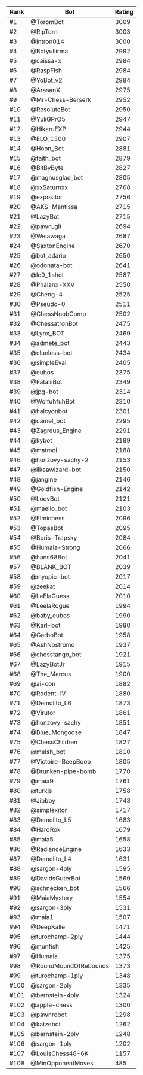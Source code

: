 Rank|Bot|Rating
---|---|---
#1|@ToromBot|3009
#2|@RipTorn|3003
#3|@Intron014|3000
#4|@Botyuliirma|2992
#5|@caissa-x|2984
#6|@RaspFish|2984
#7|@YoBot_v2|2984
#8|@ArasanX|2975
#9|@Mr-Chess-Berserk|2952
#10|@ResoluteBot|2950
#11|@YuliGPrO5|2947
#12|@HikaruEXP|2944
#13|@ELO_1500|2907
#14|@Hoon_Bot|2881
#15|@faith_bot|2879
#16|@BitByByte|2827
#17|@magnusglad_bot|2805
#18|@xxSaturnxx|2768
#19|@expositor|2756
#20|@AKS-Mantissa|2715
#21|@LazyBot|2715
#22|@pawn_git|2694
#23|@Weiawaga|2687
#24|@SaxtonEngine|2670
#25|@bot_adario|2650
#26|@odonata-bot|2641
#27|@lc0_1shot|2587
#28|@Phalanx-XXV|2550
#29|@Cheng-4|2525
#30|@Pseudo-0|2511
#31|@ChessNoobComp|2502
#32|@ChessatronBot|2475
#33|@Lynx_BOT|2469
#34|@admete_bot|2443
#35|@clueless-bot|2434
#36|@simpleEval|2405
#37|@eubos|2375
#38|@FataliiBot|2349
#39|@jpg-bot|2314
#40|@WolfuhfuhBot|2310
#41|@halcyonbot|2301
#42|@camel_bot|2295
#43|@Zagreus_Engine|2291
#44|@kybot|2189
#45|@matmoi|2188
#46|@honzovy-sachy-2|2153
#47|@likeawizard-bot|2150
#48|@jangine|2146
#49|@Goldfish-Engine|2142
#50|@LoevBot|2121
#51|@maello_bot|2103
#52|@Elmichess|2096
#53|@TopasBot|2095
#54|@Boris-Trapsky|2084
#55|@Humaia-Strong|2066
#56|@hans68Bot|2041
#57|@BLANK_BOT|2039
#58|@myopic-bot|2017
#59|@zeekat|2014
#60|@LeElaGuess|2010
#61|@LeelaRogue|1994
#62|@baby_eubos|1990
#63|@Karl-bot|1980
#64|@GarboBot|1958
#65|@AshNostromo|1937
#66|@chesstango_bot|1921
#67|@LazyBotJr|1915
#68|@The_Marcus|1900
#69|@ai-con|1882
#70|@Rodent-IV|1880
#71|@Demolito_L6|1873
#72|@Virutor|1861
#73|@honzovy-sachy|1851
#74|@Blue_Mongoose|1847
#75|@ChessChildren|1827
#76|@melsh_bot|1810
#77|@Victoire-BeepBoop|1805
#78|@Drunken-pipe-bomb|1770
#79|@maia9|1761
#80|@turkjs|1758
#81|@Jibbby|1743
#82|@simplexitor|1717
#83|@Demolito_L5|1683
#84|@HardRok|1679
#85|@maia5|1658
#86|@RadianceEngine|1633
#87|@Demolito_L4|1631
#88|@sargon-4ply|1595
#89|@DavidsGuterBot|1569
#90|@schnecken_bot|1566
#91|@MaiaMystery|1554
#92|@sargon-3ply|1531
#93|@maia1|1507
#94|@DeepKalle|1471
#95|@turochamp-2ply|1444
#96|@munfish|1425
#97|@Humaia|1375
#98|@RoundMoundOfRebounds|1373
#99|@turochamp-1ply|1348
#100|@sargon-2ply|1335
#101|@bernstein-4ply|1324
#102|@apple-chess|1300
#103|@pawnrobot|1298
#104|@katzebot|1262
#105|@bernstein-2ply|1248
#106|@sargon-1ply|1202
#107|@LouisChess48-6K|1157
#108|@MinOpponentMoves|485
